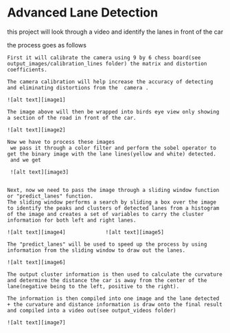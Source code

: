 # Advanced Lane Detection

[//]: # (Image References)

[image1]: undistorted.png "Undistorted"
[image2]: wrap.png "Fish eye Wrap"
[image3]: ResultsPipeline.png "Pipeline Results"
[image4]: Histogram.png  "Histogram"
[image5]: Slidingwindow.png "Sliding Window"
[image6]: visualize.png "visualization of predictions"
[image7]: drawingLine.png "Drawing lines"

this project will look through a video and identify the lanes in front of the car 

the process goes as follows 

	First it will calibrate the camera using 9 by 6 chess board(see output_images/calibration_lines folder) the matrix and distortion coefficients.
	
	The camera calibration will help increase the accuracy of detecting and eliminating distortions from the  camera .
	
	![alt text][image1]
	
	The image above will then be wrapped into birds eye view only showing a section of the road in front of the car. 
	
	![alt text][image2]
	
	Now we have to process these images 
     we pass it through a color filter and perform the sobel operator to get the binary image with the lane lines(yellow and white) detected.
	 and we get 
	 
	 ![alt text][image3]
	 

	Next, now we need to pass the image through a sliding window function or "predict_lanes" function. 
    The sliding window performs a search by sliding a box over the image to identify the peaks and clusters of detected lanes from a histogram of the image and creates a set of variables to carry the cluster information for both left and right lanes.
	
	![alt text][image4]          	![alt text][image5]
	
	The "predict_lanes" will be used to speed up the process by using information from the sliding window to draw out the lanes.

	![alt text][image6]

	The output cluster information is then used to calculate the curvature and determine the distance the car is away from the center of the lane(negative being to the left, positive to the right).

	The information is then compiled into one image and the lane detected + the curvature and distance information is draw onto the final result and compiled into a video out(see output_videos folder)
		
	![alt text][image7]	




